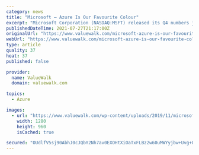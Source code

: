 ```yaml
---
category: news
title: "Microsoft – Azure Is Our Favourite Colour"
excerpt: "Microsoft Corporation (NASDAQ:MSFT) released its Q4 numbers just after the US market closed on Tuesday. Once again growth was dominated"
publishedDateTime: 2021-07-27T21:17:00Z
originalUrl: "https://www.valuewalk.com/microsoft-azure-is-our-favourite-colour/"
webUrl: "https://www.valuewalk.com/microsoft-azure-is-our-favourite-colour/"
type: article
quality: 37
heat: 37
published: false

provider:
  name: ValueWalk
  domain: valuewalk.com

topics:
  - Azure

images:
  - url: "https://www.valuewalk.com/wp-content/uploads/2019/11/microsoft_1573064972.jpg"
    width: 1280
    height: 960
    isCached: true

secured: "OUdlfV5sj90AbhJ0cJQbY2Nh7av0EXOHtXiOaTxFLBz2w60uMWYyjbw+Uvg+QNlgX2acQuIdQd3tBZDX4xSDb46rCVcEUOeJbUSDzcidgNp9Q/EF/P3OxJqsow7aUQZythc4Y9F8f67Rs2jltO5Qe2gSGV8/qGM72c4NdgK7jmmNnB/5T00Md6iPuo9rcKAJIEHRRNFhl5XKyhGU261IA5NzxEiBPATIHb3XLif3eiuaEZt6ithNGxJg/VzejdH9T0hN8kDwqe//p6+/Y3b8k3c314yLkp66ilKpQ+l9okT0vbi1WpGPJzKOYi2914Lhyc8tfy/Trv1hqXOmAa54nM7QK4iizk3clc0H+eK2DDU=;sNMOMRh5RtquWj95gYBSJg=="
---
```


